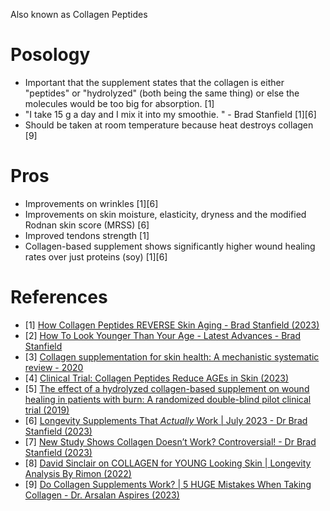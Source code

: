 Also known as Collagen Peptides

# Posology
- Important that the supplement states that the collagen is either "peptides" or "hydrolyzed" (both being the same thing) or else the molecules would be too big for absorption. [1]
- "I take 15 g a day and I mix it into my smoothie. " - Brad Stanfield [1][6]
- Should be taken at room temperature because heat destroys collagen [9]

# Pros
- Improvements on wrinkles [1][6]
- Improvements on skin moisture, elasticity, dryness and the modified Rodnan skin score (MRSS) [6]
- Improved tendons strength [1]
- Collagen-based supplement shows significantly higher wound healing rates over just proteins (soy) [1][6]

# References
- [1] [How Collagen Peptides REVERSE Skin Aging - Brad Stanfield (2023)](https://www.youtube.com/watch?v=IAXYVyiYZKQ)
- [2] [How To Look Younger Than Your Age - Latest Advances - Brad Stanfield](https://www.youtube.com/watch?v=OTWgk7MIJDU)
- [3] [Collagen supplementation for skin health: A mechanistic systematic review - 2020](https://pubmed.ncbi.nlm.nih.gov/32436266/)
- [4] [Clinical Trial: Collagen Peptides Reduce AGEs in Skin (2023)](https://www.lifespan.io/news/clinical-trial-collagen-peptides-reduce-ages-in-skin/)
- [5] [The effect of a hydrolyzed collagen-based supplement on wound healing in patients with burn: A randomized double-blind pilot clinical trial (2019)](https://pubmed.ncbi.nlm.nih.gov/31859087/)
- [6] [Longevity Supplements That *Actually* Work | July 2023 - Dr Brad Stanfield (2023)](https://www.youtube.com/watch?v=_hOxXq0wi-0)
- [7] [New Study Shows Collagen Doesn’t Work? Controversial! - Dr Brad Stanfield (2023)](https://www.youtube.com/watch?v=TAUVIa9Y9mM)
- [8] [David Sinclair on COLLAGEN for YOUNG Looking Skin | Longevity Analysis By Rimon (2022)](https://www.youtube.com/watch?v=9Q3rnFpQWpE)
- [9] [Do Collagen Supplements Work? | 5 HUGE Mistakes When Taking Collagen - Dr. Arsalan Aspires (2023)](https://www.youtube.com/watch?v=WIKgaNqFJE0)